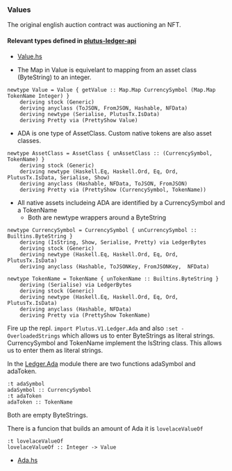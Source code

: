 ### Values

The original english auction contract was auctioning an NFT.
#### Relevant types defined in [plutus-ledger-api](https://github.com/input-output-hk/plutus/tree/master/plutus-ledger-api/src/Plutus/V1/Ledger)
* [Value.hs](https://github.com/input-output-hk/plutus/blob/master/plutus-ledger-api/src/Plutus/V1/Ledger/Value.hs)

* The Map in Value is equivelant to mapping from an asset class (ByteString) to an integer.
```
newtype Value = Value { getValue :: Map.Map CurrencySymbol (Map.Map TokenName Integer) }
    deriving stock (Generic)
    deriving anyclass (ToJSON, FromJSON, Hashable, NFData)
    deriving newtype (Serialise, PlutusTx.IsData)
    deriving Pretty via (PrettyShow Value)
```
* ADA is one type of AssetClass. Custom native tokens are also asset classes.
```
newtype AssetClass = AssetClass { unAssetClass :: (CurrencySymbol, TokenName) }
    deriving stock (Generic)
    deriving newtype (Haskell.Eq, Haskell.Ord, Eq, Ord, PlutusTx.IsData, Serialise, Show)
    deriving anyclass (Hashable, NFData, ToJSON, FromJSON)
    deriving Pretty via (PrettyShow (CurrencySymbol, TokenName))
```

* All native assets includeing ADA are identified by a CurrencySymbol and a TokenName
  * Both are newtype wrappers around a ByteString
```
newtype CurrencySymbol = CurrencySymbol { unCurrencySymbol :: Builtins.ByteString }
    deriving (IsString, Show, Serialise, Pretty) via LedgerBytes
    deriving stock (Generic)
    deriving newtype (Haskell.Eq, Haskell.Ord, Eq, Ord, PlutusTx.IsData)
    deriving anyclass (Hashable, ToJSONKey, FromJSONKey,  NFData)

```
```
newtype TokenName = TokenName { unTokenName :: Builtins.ByteString }
    deriving (Serialise) via LedgerBytes
    deriving stock (Generic)
    deriving newtype (Haskell.Eq, Haskell.Ord, Eq, Ord, PlutusTx.IsData)
    deriving anyclass (Hashable, NFData)
    deriving Pretty via (PrettyShow TokenName)
```
Fire up the repl. `import Plutus.V1.Ledger.Ada` and also `:set -OverloadedStrings` which allows us to enter ByteStrings as literal strings. CurrencySymbol and TokenName implement the IsString class. This allows us to enter them as literal strings.

In the [Ledger.Ada](https://github.com/input-output-hk/plutus/blob/master/plutus-ledger-api/src/Plutus/V1/Ledger/Ada.hs) module there are two functions adaSymbol and adaToken.
```
:t adaSymbol
adaSymbol :: CurrencySymbol
:t adaToken
adaToken :: TokenName
```
Both are empty ByteStrings.

There is a funcion that builds an amount of Ada it is `lovelaceValueOf`
```
:t lovelaceValueOf
lovelaceValueOf :: Integer -> Value
```

* [Ada.hs](https://github.com/input-output-hk/plutus/blob/master/plutus-ledger-api/src/Plutus/V1/Ledger/Ada.hs)
